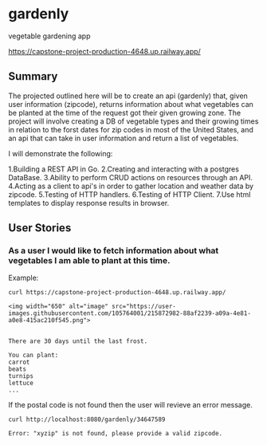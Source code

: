 # gardenly
vegetable gardening app

https://capstone-project-production-4648.up.railway.app/

## Summary
The projected outlined here will be to create an api (gardenly) that, given user information (zipcode), returns information about what vegetables can be planted at the time of the request got their given growing zone. The project will involve creating a DB of vegetable types and their growing times in relation to the forst dates for zip codes in most of the United States, and an api that can take in user information and return a list of vegetables.

I will demonstrate the following:

1.Building a REST API in Go.
2.Creating and interacting with a postgres DataBase.
3.Ability to perform CRUD actions on resources through an API.
4.Acting as a client to api's in order to gather location and weather data by zipcode.
5.Testing of HTTP handlers.
6.Testing of HTTP Client.
7.Use html templates to display response results in browser.

## User Stories

### As a user I would like to fetch information about what vegetables I am able to plant at this time.

Example:

    curl https://capstone-project-production-4648.up.railway.app/
    
    <img width="650" alt="image" src="https://user-images.githubusercontent.com/105764001/215872982-88af2239-a09a-4e81-a0e8-415ac210f545.png">

    
    There are 30 days until the last frost. 

    You can plant:
    carrot
    beats
    turnips
    lettuce
    ...
    
If the postal code is not found then the user will revieve an error message.

    curl http://localhost:8080/gardenly/34647589
    
    Error: "xyzip" is not found, please provide a valid zipcode.
    
    


    
    
       

